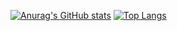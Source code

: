[![Anurag's GitHub stats](https://github-readme-stats.vercel.app/api?username=vegaswalter)](https://github.com/vegaswalter/github-readme-stats)
[![Top Langs](https://github-readme-stats.vercel.app/api/top-langs/?username=vegaswalter&layout=compact)](https://github.com/vegaswalter/github-readme-stats)
